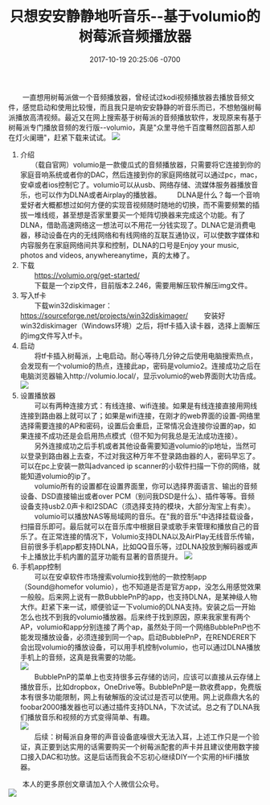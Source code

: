 ﻿---
layout: post
title:  "只想安安静静地听音乐--基于volumio的树莓派音频播放器"
date: 2017-10-19 20:25:06 -0700
---
&emsp;&emsp;一直想用树莓派做一个音频播放器，曾经试过kodi视频播放器去播放音频文件，感觉启动和使用比较慢，而且我只是响安安静静的听音乐而已，不想勉强树莓派播放高清视频。最近又在网上搜索基于树莓派的音频播放软件，发现原来有基于树莓派专门播放音频的发行版--volumio，真是"众里寻他千百度蓦然回首那人却在灯火阑珊"，赶紧下载来试试。
![](/images/2017-10-19-1-1.png)  
1. 介绍  
　　（载自官网）volumio是一款傻瓜式的音频播放器，只需要将它连接到你的家庭音响系统或者你的DAC，然后连接到你的家庭网络就可以通过pc，mac，安卓或者ios控制它了。volumio可以从usb、网络存储、流媒体服务器播放音乐，也可以作为DLNA或者Airplay的播放器。
　　DLNA是什么？每一个音响爱好者大概都想过如何方便的实现音视频随时随地的切换，而不需要频繁的插拔一堆线缆，甚至想是否家里要买一个矩阵切换器来完成这个功能。有了DLNA，借助高速网络这一想法可以不用花一分钱实现了。DLNA它是消费电器，移动设备在内的无线网络和有线网络的互联互通协议，可以使数字媒体和内容服务在家庭网络间共享和控制，DLNA的口号是Enjoy your music, photos and videos, anywhereanytime，真的太棒了。
2. 下载  
　　https://volumio.org/get-started/  
　　下载是一个zip文件，目前版本2.246，需要用解压软件解压img文件。
3. 写入tf卡  
　　下载win32diskimager：https://sourceforge.net/projects/win32diskimager/
　　安装好win32diskimager（Windows环境）之后，将tf卡插入读卡器，选择上面解压的img文件写入tf卡。
4. 启动  
　　将tf卡插入树莓派，上电启动。耐心等待几分钟之后使用电脑搜索热点，会发现有一个volumio的热点，连接此ap，密码是volumio2。连接成功之后在电脑浏览器输入http://volumio.local/，显示volumio的web界面则大功告成。
![](/images/2017-10-19-1-2.png)  
5. 设置播放器  
　　可以有两种连接方式：有线连接、wifi连接。如果是有线连接直接用网线连接到路由器上就可以了；如果是wifi连接，在刚才的web界面的设置-网络里选择需要连接的AP和密码，设置后会重启，正常情况会连接你设置的ap，如果连接不成功还是会启用热点模式（但不知为何我总是无法成功连接）。  
　　另外连接成功之后手机或者其他设备需要知道volumio的ip地址，当然可以登录到路由器上去查，不过对我这种万年不登录路由器的人，密码早忘了。可以在pc上安装一款叫advanced ip scanner的小软件扫描一下你的网络，就能知道volumio的ip了。  
　　volumio所有的设置都在设置界面里，你可以选择界面语言、输出的音频设备、DSD直接输出或者over   PCM（别问我DSD是什么）、插件等等。音频设备支持usb2.0声卡和I2SDAC（须选择支持的模块，大部分淘宝上有卖）。  
　　volumio可以播放NAS等局域网的音乐。在"我的音乐"中选择挂载设备，扫描音乐即可。最后就可以在音乐库中根据目录或歌手来管理和播放自己的音乐了。在正常连接的情况下，Volumio支持DLNA以及AirPlay无线音乐传输，目前很多手机app都支持DLNA，比如QQ音乐等，过DLNA投放到解码器或声卡上播放比手机内置的蓝牙功能有显著的音质提升。
![](/images/2017-10-19-1-3.png)  
6. 手机app控制  
　　可以在安卓软件市场搜索volumio找到他的一款控制app（Sound@homefor volumio），也不知道是否是官方app，没怎么用感觉效果一般般。后来网上说有一款BubblePnP的app，也支持DLNA，是某神级人物大作。赶紧下来一试，顺便验证一下volumio的DLNA支持。安装之后一开始怎么也找不到我的volumio播放器。后来终于找到原因，原来我家里有两个AP，volumio和app分别连接了两个ap，虽然处于同一个网络BubblePnP也不能发现播放设备，必须连接到同一个ap。启动BubblePnP，在RENDERER下会出现volumio的播放设备，可以用手机控制volumio，也可以通过DLNA播放手机上的音频，这真是我需要的功能。  
![](/images/2017-10-19-1-4.png)  
&emsp;&emsp;BubblePnP的菜单上也支持很多云存储的访问，应该可以直接从云存储上播放音乐，比如dropbox，OneDrive等。BubblePnP是一款收费app，免费版本有很多功能限制，网上有破解版的没试过是否可以使用。网上说鼎鼎大名的foobar2000播发器也可以通过插件支持DLNA，下次试试。总之有了DLNA我们播放音乐和视频的方式变得简单、有趣。  
![](/images/2017-10-19-1-5.png)  
&emsp;&emsp;后续：树莓派自身带的声音设备底噪很大无法入耳，上述工作只是一个验证，真正要到达实用的话需要购买一个树莓派配套的声卡并且建议使用数字接口接入DAC和功放。这是后话而我会不忘初心继续DIY一个实用的HiFi播放器。

&emsp;&emsp;本人的更多原创文章请加入个人微信公众号。  
![](/images/weixin.jpg)


